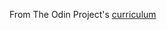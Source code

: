From The Odin Project's [curriculum](https://www.theodinproject.com/courses/web-development-101/lessons/html-css)
